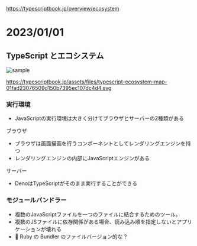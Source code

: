 https://typescriptbook.jp/overview/ecosystem

# 2023/01/01

## TypeScript とエコシステム

![sample](https://typescriptbook.jp/assets/files/typescript-ecosystem-map-01fad23076509d150b7395ec107dc4d4.svg)

https://typescriptbook.jp/assets/files/typescript-ecosystem-map-01fad23076509d150b7395ec107dc4d4.svg


### 実行環境
- JavaScriptの実行環境は大きく分けてブラウザとサーバーの2種類がある

ブラウザ
- ブラウザは画面描画を行うコンポーネントとしてレンダリングエンジンを持つ
- レンダリングエンジンの内部にJavaScriptエンジンがある

サーバー
- DenoはTypeScriptがそのまま実行することができる

### モジュールバンドラー
- 複数のJavaScriptファイルを一つのファイルに結合するためのツール。
- 複数のJSファイルに依存関係がある場合、読み込み順を指定しないとアプリケーションが壊れる
- 🤔 Ruby の Bundler のファイルバージョン的な？
